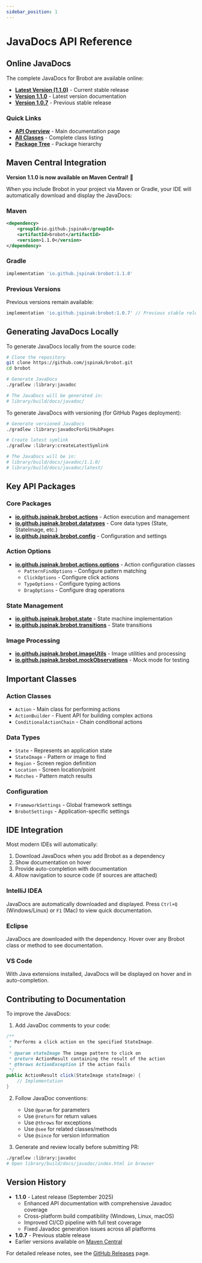 ```yaml
---
sidebar_position: 1
---
```


# JavaDocs API Reference

## Online JavaDocs

The complete JavaDocs for Brobot are available online:

- **[Latest Version (1.1.0)](https://jspinak.github.io/brobot/api/latest/)** - Current stable release
- **[Version 1.1.0](https://jspinak.github.io/brobot/api/1.1.0/)** - Latest version documentation
- **[Version 1.0.7](https://jspinak.github.io/brobot/api/1.0.7/)** - Previous stable release

### Quick Links
- **[API Overview](https://jspinak.github.io/brobot/api/latest/index.html)** - Main documentation page
- **[All Classes](https://jspinak.github.io/brobot/api/latest/allclasses-index.html)** - Complete class listing
- **[Package Tree](https://jspinak.github.io/brobot/api/latest/overview-tree.html)** - Package hierarchy

## Maven Central Integration

**Version 1.1.0 is now available on Maven Central!** 🎉

When you include Brobot in your project via Maven or Gradle, your IDE will automatically download and display the JavaDocs:

### Maven
```xml
<dependency>
    <groupId>io.github.jspinak</groupId>
    <artifactId>brobot</artifactId>
    <version>1.1.0</version>
</dependency>
```

### Gradle
```groovy
implementation 'io.github.jspinak:brobot:1.1.0'
```

### Previous Versions
Previous versions remain available:
```groovy
implementation 'io.github.jspinak:brobot:1.0.7' // Previous stable release
```

## Generating JavaDocs Locally

To generate JavaDocs locally from the source code:

```bash
# Clone the repository
git clone https://github.com/jspinak/brobot.git
cd brobot

# Generate JavaDocs
./gradlew :library:javadoc

# The JavaDocs will be generated in:
# library/build/docs/javadoc/
```

To generate JavaDocs with versioning (for GitHub Pages deployment):

```bash
# Generate versioned JavaDocs
./gradlew :library:javadocForGitHubPages

# Create latest symlink
./gradlew :library:createLatestSymlink

# The JavaDocs will be in:
# library/build/docs/javadoc/1.1.0/
# library/build/docs/javadoc/latest/
```

## Key API Packages

### Core Packages

- **[io.github.jspinak.brobot.actions](https://jspinak.github.io/brobot/api/latest/io/github/jspinak/brobot/actions/package-summary.html)** - Action execution and management
- **[io.github.jspinak.brobot.datatypes](https://jspinak.github.io/brobot/api/latest/io/github/jspinak/brobot/datatypes/package-summary.html)** - Core data types (State, StateImage, etc.)
- **[io.github.jspinak.brobot.config](https://jspinak.github.io/brobot/api/latest/io/github/jspinak/brobot/config/package-summary.html)** - Configuration and settings

### Action Options

- **[io.github.jspinak.brobot.actions.options](https://jspinak.github.io/brobot/api/latest/io/github/jspinak/brobot/actions/options/package-summary.html)** - Action configuration classes
  - `PatternFindOptions` - Configure pattern matching
  - `ClickOptions` - Configure click actions
  - `TypeOptions` - Configure typing actions
  - `DragOptions` - Configure drag operations

### State Management

- **[io.github.jspinak.brobot.state](https://jspinak.github.io/brobot/api/latest/io/github/jspinak/brobot/state/package-summary.html)** - State machine implementation
- **[io.github.jspinak.brobot.transitions](https://jspinak.github.io/brobot/api/latest/io/github/jspinak/brobot/transitions/package-summary.html)** - State transitions

### Image Processing

- **[io.github.jspinak.brobot.imageUtils](https://jspinak.github.io/brobot/api/latest/io/github/jspinak/brobot/imageUtils/package-summary.html)** - Image utilities and processing
- **[io.github.jspinak.brobot.mockObservations](https://jspinak.github.io/brobot/api/latest/io/github/jspinak/brobot/mockObservations/package-summary.html)** - Mock mode for testing

## Important Classes

### Action Classes
- `Action` - Main class for performing actions
- `ActionBuilder` - Fluent API for building complex actions
- `ConditionalActionChain` - Chain conditional actions

### Data Types
- `State` - Represents an application state
- `StateImage` - Pattern or image to find
- `Region` - Screen region definition
- `Location` - Screen location/point
- `Matches` - Pattern match results

### Configuration
- `FrameworkSettings` - Global framework settings
- `BrobotSettings` - Application-specific settings

## IDE Integration

Most modern IDEs will automatically:
1. Download JavaDocs when you add Brobot as a dependency
2. Show documentation on hover
3. Provide auto-completion with documentation
4. Allow navigation to source code (if sources are attached)

### IntelliJ IDEA
JavaDocs are automatically downloaded and displayed. Press `Ctrl+Q` (Windows/Linux) or `F1` (Mac) to view quick documentation.

### Eclipse
JavaDocs are downloaded with the dependency. Hover over any Brobot class or method to see documentation.

### VS Code
With Java extensions installed, JavaDocs will be displayed on hover and in auto-completion.

## Contributing to Documentation

To improve the JavaDocs:

1. Add JavaDoc comments to your code:
```java
/**
 * Performs a click action on the specified StateImage.
 *
 * @param stateImage The image pattern to click on
 * @return ActionResult containing the result of the action
 * @throws ActionException if the action fails
 */
public ActionResult click(StateImage stateImage) {
    // Implementation
}
```

2. Follow JavaDoc conventions:
   - Use `@param` for parameters
   - Use `@return` for return values
   - Use `@throws` for exceptions
   - Use `@see` for related classes/methods
   - Use `@since` for version information

3. Generate and review locally before submitting PR:
```bash
./gradlew :library:javadoc
# Open library/build/docs/javadoc/index.html in browser
```

## Version History

- **1.1.0** - Latest release (September 2025)
  - Enhanced API documentation with comprehensive Javadoc coverage
  - Cross-platform build compatibility (Windows, Linux, macOS)
  - Improved CI/CD pipeline with full test coverage
  - Fixed Javadoc generation issues across all platforms
- **1.0.7** - Previous stable release
- Earlier versions available on [Maven Central](https://central.sonatype.com/artifact/io.github.jspinak/brobot/versions)

For detailed release notes, see the [GitHub Releases](https://github.com/jspinak/brobot/releases) page.